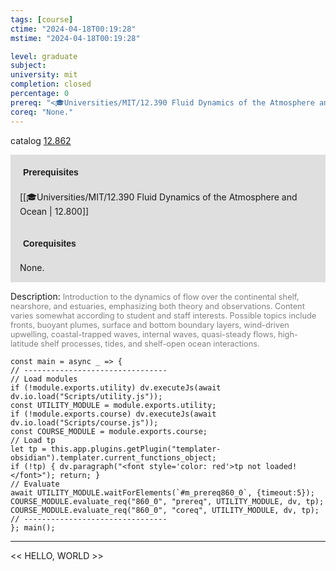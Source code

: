 ```yaml
---
tags: [course]
ctime: "2024-04-18T00:19:28"
mstime: "2024-04-18T00:19:28"

level: graduate
subject: 
university: mit
completion: closed
percentage: 0
prereq: "<🎓Universities/MIT/12.390 Fluid Dynamics of the Atmosphere and Ocean>"
coreq: "None."
---
```


catalog [12.862](http://student.mit.edu/catalog/m12c.html#12.862)

<span style="display: block; padding: 15px; background-color: rgb(100, 100, 100, 0.2);"><font id="m_prereq860_0" style="display: block; font-family: Arial, sans-serif; font-weight: bold; padding: 5px">Prerequisites</font><br><span id="prereq860_0">[[🎓Universities/MIT/12.390 Fluid Dynamics of the Atmosphere and Ocean | 12.800]]</span></span>
<span style="display: block; padding: 15px; background-color: rgb(100, 100, 100, 0.2);"><font id="m_coreq860_0" style="display: block; font-family: Arial, sans-serif; font-weight: bold; padding: 5px">Corequisites</font><br><span id="coreq860_0">None.</span></span>

<font style="">Description:</font>
<font style="color: grey; font-size: 0.8rem;">Introduction to the dynamics of flow over the continental shelf, nearshore, and estuaries, emphasizing both theory and observations.  Content varies somewhat according to student and staff interests. Possible topics include fronts, buoyant plumes, surface and bottom boundary layers, wind-driven upwelling, coastal-trapped waves, internal waves, quasi-steady flows, high-latitude shelf processes, tides, and shelf-open ocean interactions.</font>

```dataviewjs
const main = async _ => {
// --------------------------------
// Load modules
if (!module.exports.utility) dv.executeJs(await dv.io.load("Scripts/utility.js"));
const UTILITY_MODULE = module.exports.utility;
if (!module.exports.course) dv.executeJs(await dv.io.load("Scripts/course.js"));
const COURSE_MODULE = module.exports.course;
// Load tp
let tp = this.app.plugins.getPlugin("templater-obsidian").templater.current_functions_object;
if (!tp) { dv.paragraph("<font style='color: red'>tp not loaded!</font>"); return; }
// Evaluate
await UTILITY_MODULE.waitForElements(`#m_prereq860_0`, {timeout:5});
COURSE_MODULE.evaluate_req("860_0", "prereq", UTILITY_MODULE, dv, tp);
COURSE_MODULE.evaluate_req("860_0", "coreq", UTILITY_MODULE, dv, tp);
// --------------------------------
}; main();
```

---

<< HELLO, WORLD >>
